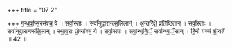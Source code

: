 +++
title = "07 2"

+++
ग॒न्ध॒र्वा॒प्स॒रस॑श्च॒ ये । सर्वा॒स्ताः । सर्वा॑नुदा॒रान्त्स॒लिलान्॑ । अ॒न्तरि॑क्षे॒ प्रति॑ष्ठितान् । सर्वा॒स्ताः ।  सर्वा॑नुदा॒रान्त्स॑लि॒लान् । स्था॒व॒राः प्रो॒ष्या॑श्च॒ ये । सर्वा॒स्ताः । सर्वा॒न्धुनि॒ँ॒ सर्वा॑न्ध्व॒ँ॒सान् । हि॒मो यच्च॑ शी॒यते॑ ॥ 42 ॥

